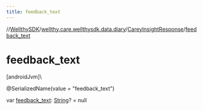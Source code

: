 ```yaml
---
title: feedback_text
---
```

//[WellthySDK](../../../index.html)/[wellthy.care.wellthysdk.data.diary](../index.html)/[CareyInsightResponse](index.html)/[feedback_text](feedback_text.html)



# feedback_text



[androidJvm]\




@SerializedName(value = "feedback_text")



var [feedback_text](feedback_text.html): [String](https://kotlinlang.org/api/latest/jvm/stdlib/kotlin/-string/index.html)? = null




